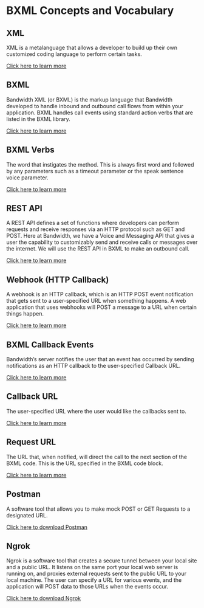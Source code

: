 # BXML Concepts and Vocabulary

## XML

XML is a metalanguage that allows a developer to build up their own customized coding language to perform certain tasks.

[Click here to learn more](https://en.wikipedia.org/wiki/XML)

## BXML

Bandwidth XML (or BXML) is the markup language that Bandwidth developed to handle inbound and outbound call flows from within your application. BXML handles call events using standard action verbs that are listed in the BXML library.

[Click here to learn more](bxml.md)

## BXML Verbs

The word that instigates the method. This is always first word and followed by any parameters such as a timeout parameter or the speak sentence voice parameter.

[Click here to learn more](bxml.md)

## REST API

A REST API defines a set of functions where developers can perform requests and receive responses via an HTTP protocol such as GET and POST. Here at Bandwidth, we have a Voice and Messaging API that gives a user the capability to customizably send and receive calls or messages over the internet. We will use the REST API in BXML to make an outbound call.

[Click here to learn more](methods/restApi.md)

## Webhook (HTTP Callback)

A webhook is an HTTP callback, which is an HTTP POST event notification that gets sent to a user-specified URL when something happens. A web application that uses webhooks will POST a message to a URL when certain things happen.

[Click here to learn more](bxmlCallbacks.md)

## BXML Callback Events

Bandwidth’s server notifies the user that an event has occurred by sending notifications as an HTTP callback to the user-specified Callback URL.

[Click here to learn more](bxmlCallbacks.md)

## Callback URL

The user-specified URL where the user would like the callbacks sent to.

[Click here to learn more](bxmlCallbacks.md)

## Request URL

The URL that, when notified, will direct the call to the next section of the BXML code. This is the URL specified in the BXML code block.

[Click here to learn more](bxml.md)

## Postman

A software tool that allows you to make mock POST or GET Requests to a designated URL.

[Click here to download Postman](https://www.getpostman.com/)

## Ngrok

Ngrok is a software tool that creates a secure tunnel between your local site and a public URL. It listens on the same port your local web server is running on, and proxies external requests sent to the public URL to your local machine.
The user can specify a URL for various events, and the application will POST data to those URLs when the events occur.

[Click here to download Ngrok](https://ngrok.com/)


